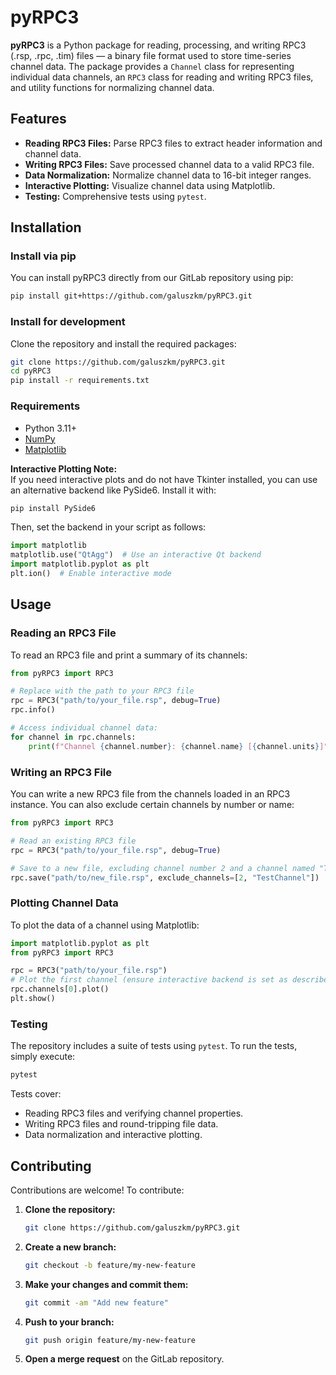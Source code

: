 # pyRPC3

**pyRPC3** is a Python package for reading, processing, and writing RPC3 (.rsp, .rpc, .tim) files — a binary file format used to store time-series channel data. The package provides a `Channel` class for representing individual data channels, an `RPC3` class for reading and writing RPC3 files, and utility functions for normalizing channel data.

## Features

- **Reading RPC3 Files:** Parse RPC3 files to extract header information and channel data.
- **Writing RPC3 Files:** Save processed channel data to a valid RPC3 file.
- **Data Normalization:** Normalize channel data to 16-bit integer ranges.
- **Interactive Plotting:** Visualize channel data using Matplotlib.
- **Testing:** Comprehensive tests using `pytest`.

## Installation


### Install via pip

You can install pyRPC3 directly from our GitLab repository using pip:

```bash
pip install git+https://github.com/galuszkm/pyRPC3.git
```

### Install for development

Clone the repository and install the required packages:

```bash
git clone https://github.com/galuszkm/pyRPC3.git
cd pyRPC3
pip install -r requirements.txt
```

### Requirements

- Python 3.11+
- [NumPy](https://numpy.org/)
- [Matplotlib](https://matplotlib.org/)

**Interactive Plotting Note:**  
If you need interactive plots and do not have Tkinter installed, you can use an alternative backend like PySide6. Install it with:

```bash
pip install PySide6
```

Then, set the backend in your script as follows:

```python
import matplotlib
matplotlib.use("QtAgg")  # Use an interactive Qt backend
import matplotlib.pyplot as plt
plt.ion()  # Enable interactive mode
```

## Usage

### Reading an RPC3 File

To read an RPC3 file and print a summary of its channels:

```python
from pyRPC3 import RPC3

# Replace with the path to your RPC3 file
rpc = RPC3("path/to/your_file.rsp", debug=True)
rpc.info()

# Access individual channel data:
for channel in rpc.channels:
    print(f"Channel {channel.number}: {channel.name} [{channel.units}]")
```

### Writing an RPC3 File

You can write a new RPC3 file from the channels loaded in an RPC3 instance. You can also exclude certain channels by number or name:

```python
from pyRPC3 import RPC3

# Read an existing RPC3 file
rpc = RPC3("path/to/your_file.rsp", debug=True)

# Save to a new file, excluding channel number 2 and a channel named "TestChannel"
rpc.save("path/to/new_file.rsp", exclude_channels=[2, "TestChannel"])
```

### Plotting Channel Data

To plot the data of a channel using Matplotlib:

```python
import matplotlib.pyplot as plt
from pyRPC3 import RPC3

rpc = RPC3("path/to/your_file.rsp")
# Plot the first channel (ensure interactive backend is set as described above)
rpc.channels[0].plot()
plt.show()
```

### Testing

The repository includes a suite of tests using `pytest`. To run the tests, simply execute:

```bash
pytest
```

Tests cover:
- Reading RPC3 files and verifying channel properties.
- Writing RPC3 files and round-tripping file data.
- Data normalization and interactive plotting.

## Contributing

Contributions are welcome! To contribute:

1. **Clone the repository:**

   ```bash
   git clone https://github.com/galuszkm/pyRPC3.git
   ```

2. **Create a new branch:**

   ```bash
   git checkout -b feature/my-new-feature
   ```

3. **Make your changes and commit them:**

   ```bash
   git commit -am "Add new feature"
   ```

4. **Push to your branch:**

   ```bash
   git push origin feature/my-new-feature
   ```

5. **Open a merge request** on the GitLab repository.

